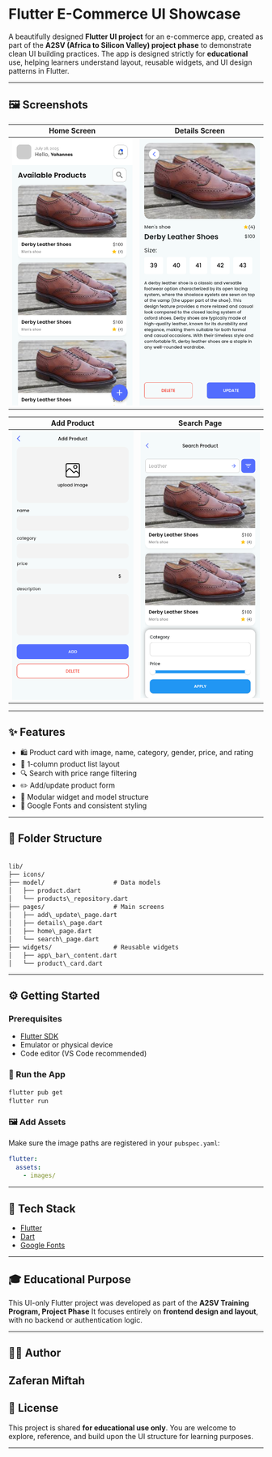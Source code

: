 # Flutter E-Commerce UI Showcase

A beautifully designed **Flutter UI project** for an e-commerce app, created as part of the **A2SV (Africa to Silicon Valley) project phase** to demonstrate clean UI building practices. The app is designed strictly for **educational** use, helping learners understand layout, reusable widgets, and UI design patterns in Flutter.

---

## 🖼️ Screenshots

| Home Screen | Details Screen |
|-------------|----------------|
| ![Home](images/home.png) | ![Details](images/details.png) |

| Add Product | Search Page |
|-------------|--------------|
| ![Add](images/add.png) | ![Search](images/search1.png) |

---

## ✨ Features

- 🛍️ Product card with image, name, category, gender, price, and rating
- 📱 1-column product list layout
- 🔍 Search with price range filtering
- ✏️ Add/update product form
- 🧱 Modular widget and model structure
- 🎨 Google Fonts and consistent styling

---

## 📁 Folder Structure

```

lib/
├── icons/               
├── model/                   # Data models
│   ├── product.dart
│   └── products\_repository.dart
├── pages/                   # Main screens
│   ├── add\_update\_page.dart
│   ├── details\_page.dart
│   ├── home\_page.dart
│   └── search\_page.dart
├── widgets/                 # Reusable widgets
│   ├── app\_bar\_content.dart
│   └── product\_card.dart

````

---

## ⚙️ Getting Started

### Prerequisites

- [Flutter SDK](https://flutter.dev/docs/get-started/install)
- Emulator or physical device
- Code editor (VS Code recommended)

### 🔧 Run the App

```bash
flutter pub get
flutter run
````

### 🖼️ Add Assets

Make sure the image paths are registered in your `pubspec.yaml`:

```yaml
flutter:
  assets:
    - images/
```

---

## 🧰 Tech Stack

* [Flutter](https://flutter.dev/)
* [Dart](https://dart.dev/)
* [Google Fonts](https://pub.dev/packages/google_fonts)

---

## 🎓 Educational Purpose

This UI-only Flutter project was developed as part of the **A2SV Training Program, Project Phase**
It focuses entirely on **frontend design and layout**, with no backend or authentication logic.

---

## 👩‍💻 Author

**Zaferan Miftah**
---

## 📄 License

This project is shared **for educational use only**.
You are welcome to explore, reference, and build upon the UI structure for learning purposes.

---